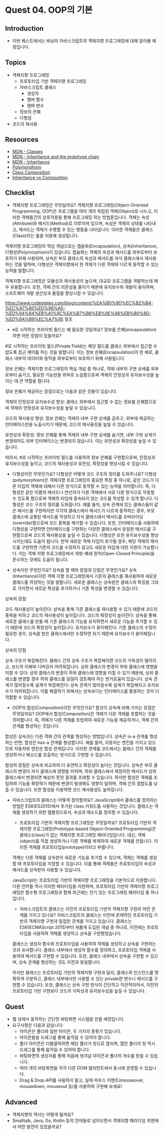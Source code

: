 # Quest 04. OOP의 기본

## Introduction
* 이번 퀘스트에서는 바닐라 자바스크립트의 객체지향 프로그래밍에 대해 알아볼 예정입니다.

## Topics
* 객체지향 프로그래밍
  * 프로토타입 기반 객체지향 프로그래밍
  * 자바스크립트 클래스
    * 생성자
    * 멤버 함수
    * 멤버 변수
  * 정보의 은폐
  * 다형성
* 코드의 재사용

## Resources
* [MDN - Classes](https://developer.mozilla.org/ko/docs/Web/JavaScript/Reference/Classes)
* [MDN - Inheritance and the prototype chain](https://developer.mozilla.org/ko/docs/Web/JavaScript/Inheritance_and_the_prototype_chain)
* [MDN - Inheritance](https://developer.mozilla.org/ko/docs/Learn/JavaScript/Objects/Inheritance)
* [Polymorphism](https://medium.com/@viktor.kukurba/object-oriented-programming-in-javascript-3-polymorphism-fb564c9f1ce8)
* [Class Composition](https://alligator.io/js/class-composition/)
* [Inheritance vs Composition](https://woowacourse.github.io/javable/post/2020-05-18-inheritance-vs-composition/)

## Checklist
* 객체지향 프로그래밍은 무엇일까요?
객체지향 프로그래밍(Object-Oriented Programming, OOP)은 프로그램을 여러 개의 독립된 객체(Object)로 나누고, 이러한 객체들간의 상호작용을 통해 프로그래밍 하는 방법론입니다. 객체는 속성(Attribute)와 메서드(Method)로 이루어져 있으며, 속성은 객체의 상태를 나타내고, 메서드는 객체가 수행할 수 있는 행동을 나타냅니다. 이러한 객체들은 클래스(Class)라는 틀을 이용해 생성됩니다.

객체지향 프로그래밍의 핵심 개념으로는 캡슐화(Encapsulation), 상속(Inheritance), 다형성(Polymorphism)이 있습니다. 캡슐화는 객체의 속성과 메서드를 외부로부터 보호하기 위해 사용되며, 상속은 부모 클래스의 속성과 메서드를 자식 클래스에서 재사용하는 것을 말하며, 다형성은 객체지향에서 한 객체가 다른 객체와 다르게 동작할 수 있는 능력을 말합니다.

객체지향 프로그래밍은 모듈성과 재사용성이 높으며, 대규모 프로그램을 개발하는데 매우 유용합니다. 또한, 객체 간의 의존성을 줄이기 때문에 유지보수와 개발이 용이하며, 소프트웨어 개발 생산성과 품질을 향상시킬 수 있습니다.

https://www.codestates.com/blog/content/%EA%B0%9D%EC%B2%B4-%EC%A7%80%ED%96%A5-%ED%94%84%EB%A1%9C%EA%B7%B8%EB%9E%98%EB%B0%8D-%ED%8A%B9%EC%A7%95 참조

  * `#`로 시작하는 프라이빗 필드는 왜 필요한 것일까요? 정보를 은폐(encapsulation)하면 어떤 장점이 있을까요?

#로 시작하는 프라이빗 필드(Private Field)는 해당 필드를 클래스 외부에서 접근할 수 없도록 접근 제어를 하는 것을 말합니다. 이는 정보 은폐(Encapsulation)의 한 예로, 클래스 내부의 데이터와 동작을 외부로부터 보호하기 위해 사용됩니다.

정보 은폐는 객체지향 프로그래밍의 핵심 개념 중 하나로, 객체 내부의 구현 상세를 외부로부터 숨기고, 필요한 기능만을 외부로 노출함으로써 객체의 안정성과 유지보수성을 높이는 데 큰 역할을 합니다.

정보 은폐가 제공하는 장점으로는 다음과 같은 것들이 있습니다.

객체의 안정성과 유지보수성 향상: 클래스 외부에서 접근할 수 없는 정보를 은폐함으로써 객체의 안정성과 유지보수성을 높일 수 있습니다.

코드의 재사용성 향상: 정보 은폐는 객체의 내부 구현 상세를 감추고, 외부에 제공하는 인터페이스만을 노출시키기 때문에, 코드의 재사용성을 높일 수 있습니다.

유연성과 확장성: 정보 은폐를 통해 객체의 내부 구현 상세를 숨기면, 내부 구현 상세가 변경되어도 외부 인터페이스는 변경되지 않습니다. 이는 유연성과 확장성을 높일 수 있습니다.

따라서, #로 시작하는 프라이빗 필드를 사용하여 정보 은폐를 구현함으로써, 안정성과 유지보수성을 높이고, 코드의 재사용성과 유연성, 확장성을 향상시킬 수 있습니다.

  * 다형성이란 무엇인가요? 다형성은 어떻게 코드 구조의 정리를 도와주나요?
  다형성(polymorphism)은 객체지향 프로그래밍의 중요한 특징 중 하나로, 같은 코드가 다른 타입의 객체에 대해서 다른 방식으로 동작할 수 있는 능력을 의미합니다. 즉, 다형성은 같은 이름의 메서드나 연산자가 다른 객체에서 서로 다른 방식으로 작동할 수 있도록 함으로써 객체의 타입에 종속되지 않는 코드를 작성할 수 있게 합니다.
  다형성은 코드 구조의 정리를 도와줍니다. 예를 들어, 상속 관계에 있는 클래스들이 같은 메서드를 구현하지만 각각의 클래스에서 메서드가 다르게 동작하는 경우, 부모 클래스에 공통된 메서드를 작성하고 자식 클래스에서 메서드를 오버라이딩(override)함으로써 코드 중복을 제거할 수 있습니다. 또한, 인터페이스를 사용하여 다형성을 구현하면 인터페이스를 구현하는 다양한 클래스에서 동일한 메서드를 구현함으로써 코드의 재사용성을 높일 수 있습니다.
  다형성은 또한 유지보수성을 향상시키는데도 도움이 됩니다. 만약 새로운 객체 타입이 추가될 경우, 해당 객체의 메서드를 구현하면 기존의 코드를 수정하지 않고도 새로운 타입에 대한 지원이 가능합니다. 이는 객체 지향 프로그래밍에서 개방-폐쇄 원칙(Open-Closed Principle)을 준수하는 것에도 도움이 됩니다.

  * 상속이란 무엇인가요? 상속을 할 때의 장점과 단점은 무엇인가요?
상속(Inheritance)이란 객체 지향 프로그래밍에서 기존의 클래스를 재사용하여 새로운 클래스를 작성하는 것을 말합니다. 새로운 클래스는 상속받은 클래스의 특징을 그대로 가지면서 새로운 특성을 추가하거나 기존 특성을 변경할 수 있습니다.

상속의 장점

코드 재사용성이 높아진다: 상속을 통해 기존 클래스를 재사용할 수 있기 때문에 코드의 중복을 피하고 코드의 재사용성이 높아집니다.
코드의 확장성이 높아진다: 상속을 통해 새로운 클래스를 만들 때 기존 클래스의 기능을 유지하면서 새로운 기능을 추가할 수 있기 때문에 코드의 확장성이 높아집니다.
유지보수가 용이해진다: 기존 클래스의 수정이 필요한 경우, 상속을 받은 클래스에서만 수정하면 되기 때문에 유지보수가 용이해집니다.

상속의 단점

상속 구조가 복잡해진다: 클래스 간의 상속 구조가 복잡해지면 코드의 가독성이 떨어지고, 코드의 이해와 디버깅이 어려워집니다.
상위 클래스의 변경이 하위 클래스에 영향을 미칠 수 있다: 상위 클래스의 변경이 하위 클래스에 영향을 미칠 수 있기 때문에, 상위 클래스를 변경할 경우 하위 클래스를 일일이 검토해야 하는 번거로움이 있습니다.
상속 관계가 많아질수록 설계가 복잡해진다: 상속 관계가 많아질수록 설계가 복잡해지고 유지보수가 어려워집니다. 이를 해결하기 위해서는 상속보다는 인터페이스를 활용하는 것이 더 적합할 수 있습니다.

  * OOP의 합성(Composition)이란 무엇인가요? 합성이 상속에 비해 가지는 장점은 무엇일까요?
  OOP에서 합성(Composition)은 객체가 다른 객체를 포함하는 것을 의미합니다. 즉, 객체가 다른 객체를 조립하여 새로운 기능을 제공하거나, 객체 간의 관계를 형성하는 것입니다.

  합성은 상속과는 다른 객체 간의 관계를 형성하는 방법입니다. 상속은 is-a 관계를 형성하는 반면, 합성은 has-a 관계를 형성합니다. 예를 들어, 자동차는 엔진을 가지고 있으므로 자동차와 엔진은 합성 관계입니다. 이러한 관계를 코드에서는 클래스 간의 객체를 생성하거나 메소드를 호출하는 방식으로 구현할 수 있습니다.
  
  합성의 장점은 상속과 비교하여 더 유연하고 확장성이 높다는 것입니다. 상속은 부모 클래스의 변경이 자식 클래스에 영향을 미치며, 하위 클래스에서 재정의한 메서드가 상위 클래스에서 변경되면 예상치 못한 결과를 초래할 수 있습니다. 하지만 합성은 객체를 조립하여 기능을 확장하기 때문에 변경이 발생해도 영향이 덜하며, 객체 간의 결합도를 낮출 수 있습니다. 또한 합성을 이용하면 코드 재사용성도 높아집니다.

* 자바스크립트의 클래스는 어떻게 정의할까요?
JavaScript에서 클래스를 정의하는 방법은 ES6(ES2015)에서 추가된 class 키워드를 사용하는 것입니다. 클래스는 객체를 생성하기 위한 템플릿으로서, 속성과 메소드를 정의할 수 있습니다.

  * 프로토타입 기반의 객체지향 프로그래밍은 무엇일까요?
  프로토타입 기반의 객체지향 프로그래밍(Prototype-based Object-Oriented Programming)은 클래스(class)가 없는 객체지향 프로그래밍 패러다임입니다. 대신, 객체(object)를 직접 생성하거나 다른 객체를 복제하여 새로운 객체를 만듭니다. 이러한 객체를 프로토타입(prototype)이라고 부릅니다.
  
  객체는 다른 객체를 상속받아 새로운 기능을 추가할 수 있으며, 객체는 객체를 생성할 때 프로토타입을 지정할 수 있습니다. 이를 통해 객체들은 프로토타입의 속성과 메서드를 상속받아 사용할 수 있습니다.
  
  JavaScript는 프로토타입 기반의 객체지향 프로그래밍을 기본적으로 지원합니다. 다른 언어들 역시 이러한 패러다임을 지원하며, 프로토타입 기반의 객체지향 프로그래밍은 함수형 프로그래밍과 함께 최근에는 인기 있는 프로그래밍 패러다임 중 하나입니다.

  * 자바스크립트의 클래스는 이전의 프로토타입 기반의 객체지향 구현과 어떤 관계를 가지고 있나요?
  자바스크립트의 클래스는 이전에 존재하던 프로토타입 기반의 객체지향 구현과 밀접한 관계를 가지고 있습니다. 클래스는 ES6(ECMAScript 2015)부터 새롭게 도입된 개념 중 하나로, 이전에는 프로토타입을 사용하여 객체를 생성하고 상속을 구현했었습니다.
  
  클래스는 생성자 함수와 프로토타입을 사용하여 객체를 생성하고 상속을 구현하는 것과 유사합니다. 클래스 내부에서 생성자 함수를 정의하고, 프로토타입 객체를 사용하여 메서드를 구현할 수 있습니다. 또한, 클래스 내부에서 상속을 구현할 수 있으며, 상속 관계를 형성하는 것도 이전과 동일합니다.
  
  하지만 클래스는 프로토타입 기반의 객체지향 구현과 달리, 클래스와 인스턴스를 명확하게 구분하고, 클래스 내부에서만 사용할 수 있는 private한 변수나 메서드를 구현할 수 있습니다. 또한, 클래스는 상속 구현 방식이 간단하고 직관적이어서, 이전의 프로토타입 기반 구현보다 코드의 가독성과 유지보수성을 높일 수 있습니다.

## Quest
* 웹 상에서 동작하는 간단한 바탕화면 시스템을 만들 예정입니다.
* 요구사항은 다음과 같습니다:
  * 아이콘은 폴더와 일반 아이콘, 두 가지의 종류가 있습니다.
  * 아이콘들을 드래그를 통해 움직일 수 있어야 합니다.
  * 폴더 아이콘은 더블클릭하면 해당 폴더가 창으로 열리며, 열린 폴더의 창 역시 드래그를 통해 움직일 수 있어야 합니다.
  * 바탕화면의 생성자를 통해 처음에 생겨날 아이콘과 폴더의 개수를 받을 수 있습니다.
  * 여러 개의 바탕화면을 각각 다른 DOM 엘리먼트에서 동시에 운영할 수 있습니다.
  * Drag & Drop API를 사용하지 말고, 실제 마우스 이벤트(mouseover, mousedown, mouseout 등)를 사용하여 구현해 보세요!

## Advanced
* 객체지향의 역사는 어떻게 될까요?
* Smalltalk, Java, Go, Kotlin 등의 언어들로 넘어오면서 객체지향 패러다임 측면에서 어떤 발전이 있었을까요?

